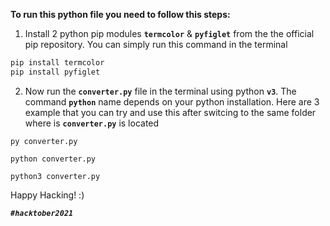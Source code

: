 **To run this python file you need to follow this steps:**
1. Install 2 python pip modules **`termcolor`** & **`pyfiglet`** from the the official pip repository.
  You can simply run this command in the terminal
  ```bash
  pip install termcolor
  pip install pyfiglet
  ```
2. Now run the **`converter.py`** file in the terminal using python **`v3`**. 
  The command **`python`** name depends on your python installation. Here are 3 example that you can try and use this after switcing to the same folder where is **`converter.py`** is located
  ```
  py converter.py
  
  python converter.py
  
  python3 converter.py
  ```
  
 Happy Hacking! :)
 
**_`#hacktober2021`_**
